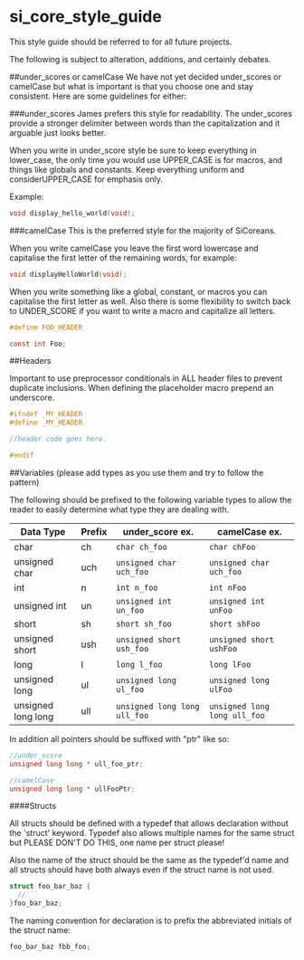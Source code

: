 # si_core_style_guide

This style guide should be referred to for all future projects.

The following is subject to alteration, additions, and certainly debates.

##under_scores or camelCase
We have not yet decided under_scores or camelCase but what is important is that you choose one and stay consistent.  Here are some guidelines for either:

###under_scores
James prefers this style for readability.  The under_scores provide a stronger delimiter between words than the capitalization and it arguable just looks better.

When you write in under_score style be sure to keep everything in lower_case, the only time you would use UPPER_CASE is for macros, and things like globals and constants.  Keep everything uniform and considerUPPER_CASE for emphasis only.

Example:

```c
void display_hello_world(void);
```

###camelCase
This is the preferred style for the majority of SiCoreans.

When you write camelCase you leave the first word lowercase and capitalise the first letter of the remaining words, for example:

```c
void displayHelloWorld(void);
```

When you write something like a global, constant, or macros you can capitalise the first letter as well.  Also there is some flexibility to switch back to UNDER_SCORE if you want to write a macro and capitalize all letters.

```c
#define FOO_HEADER

const int Foo;
```

##Headers

Important to use preprocessor conditionals in ALL header files to prevent duplicate inclusions. When defining the placeholder macro prepend an underscore.


```c
#ifndef _MY_HEADER
#define _MY_HEADER

//header code goes here.

#endif
```

##Variables (please add types as you use them and try to follow the pattern)

The following should be prefixed to the following variable types to allow the reader to easily determine what type they are dealing with.

Data Type | Prefix |under_score ex.|camelCase ex.
----------|--------|---------------|-------------
char|ch|```char ch_foo```|```char chFoo```
unsigned char|uch|```unsigned char uch_foo```|```unsigned char uch_foo```
int|n|```int n_foo```|```int nFoo```
unsigned int|un|```unsigned int un_foo```|```unsigned int unFoo```
short|sh|```short sh_foo```|```short shFoo```
unsigned short|ush|```unsigned short ush_foo```|```unsigned short ushFoo```
long|l|```long l_foo```|```long lFoo```
unsigned long|ul|```unsigned long ul_foo```|```unsigned long ulFoo```
unsigned long long|ull|```unsigned long long ull_foo```|```unsigned long long ull_foo```

In addition all pointers should be suffixed with "ptr" like so:

```c
//under_score
unsigned long long * ull_foo_ptr;

//camelCase
unsigned long long * ullFooPtr;
```
####Structs

All structs should be defined with a typedef that allows declaration without the 'struct' keyword.  Typedef also allows multiple names for the same struct but PLEASE DON'T DO THIS, one name per struct please!

Also the name of the struct should be the same as the typedef'd name and all structs should have both always even if the struct name is not used.

```c
struct foo_bar_baz {
  //```
}foo_bar_baz;
```
The naming convention for declaration is to prefix the abbreviated initials of the struct name:

```c
foo_bar_baz fbb_foo;
```

